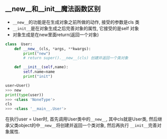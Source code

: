 ## __new__和__init__魔法函数区别
- `__new__`的功能是在生成对象之前所做的动作, 接受的参数是cls 类
- `__init__`是在对象生成之后完善对象的属性, 它接受的是self 对象
- 对象生成是在new里面return(返回一个对象)
```python
class  User:
    def __new__(cls, *args, **kwargs):
        print("new")
        # return super().__new__(cls) 创建并返回一个类对象

    def __init__(self,name):
        self.name=name
        print("init")

user=User()
>>> new
print(type(user))
>>> <class 'NoneType'>
cls
>>> <class '__main__.User'>
```
在执行user = User时, 首先调用User类中的`__new__`, 其中cls就是User类, 然后继承父类object的中`__new__`将创建并返回一个类对象, 然后再执行 `__init__`完善对象属性.
